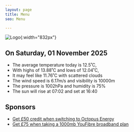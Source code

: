 ```yaml
---
layout: page
title: Menu
seo: Menu

---
```


![Logo](/images/logo.jpg){:width="832px"}

<!-- weather_marker starts -->
## On Saturday, 01 November 2025

- The average temperature today is 12.5˚C,
- With highs of 13.88˚C and lows of 12.04˚C,
- It may feel like 11.76˚C with scattered clouds
- The wind speed is 6.17m/s and visibility is 10000m
- The pressure is 1002hPa and humidity is 75%
- The sun will rise at 07:02 and set at 16:40

<!-- weather_marker ends -->

## Sponsors

- [Get £50 credit when switching to Octopus Energy](https://bit.ly/3oD1nnS)
- [Get £75 when taking a 1000mb YouFibre broadband plan](https://aklam.io/91zWhU?)
